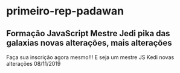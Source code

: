 # primeiro-rep-padawan
## Formação JavaScript Mestre Jedi pika das galaxias novas alterações, mais alterações

Faça sua inscrição agora mesmo!!! E seja um mestre JS Kedi
novas alterações 08/11/2019
